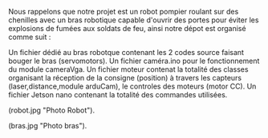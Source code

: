 Nous rappelons que notre projet est un robot pompier roulant sur des chenilles avec un bras robotique capable d'ouvrir des portes pour éviter les explosions de fumées aux soldats de feu, ainsi notre dépot est organisé comme suit :
 
 Un fichier dédié au bras robotque contenant les 2 codes source faisant bouger le bras (servomotors).
 Un fichier caméra.ino pour le fonctionnement du module cameraVga.
 Un fichier moteur contenat la totalité des classes organisant la réception de la consigne (position) à travers les capteurs (laser,distance,module arduCam), le controles des moteurs (motor CC). 
 Un fichier Jetson nano contenant la totalité des commandes utilisées.

  (robot.jpg "Photo Robot").

  (bras.jpg "Photo bras").
